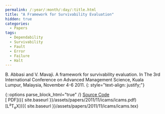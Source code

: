 ```yaml
---
permalink: /:year/:month/:day/:title.html
title: "A Framework for Survivability Evaluation"
hidden: true
categories:
  - Papers
tags:
  - Dependability
  - Survivability
  - Fault
  - Error
  - Failure
  - Halt
---
```


B. Abbasi and V. Mavaji. A framework for survivability evaluation. In The 3rd International Conference on
Advanced Management Science, Kuala Lumpur, Malaysia, November 4-6 2011.
{: style="text-align: justify;"}

{::options parse_block_html="true" /}
[<i class="fab fa-github-square"></i> Source Code]()
<br>
[<i class="fas fa-file-pdf" aria-hidden="true"></i> PDF]({{ site.baseurl }}/assets/papers/2011/11/icams/icams.pdf)
<br>
[<span class="latex">L<sup>a</sup>T<sub>e</sub>X</span>]({{ site.baseurl }}/assets/papers/2011/11/icams/icams.tex)

<object data="{{ site.baseurl }}/assets/papers/2011/11/icams/icams.pdf" width="1000" height="1500" type='application/pdf' border="0" />